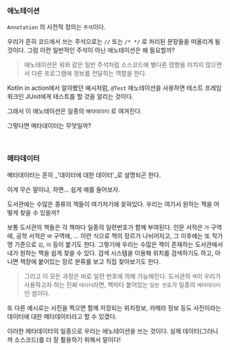 ### 애노테이션
`Annotation` 의 사전적 정의는 `주석`이다.

우리가 흔히 코드에서 쓰는 주석으로는 `//` 또는 `/* */` 로 처리된 문장들을 떠올리게 될 것이다. 그럼 이런 일반적인 주석이 아닌 애노테이션은 왜 필요할까?

>애노테이션은 위와 같은 일반 주석처럼 소스코드에 별다른 영향을 미치지 않으면서 다른 프로그램에 정보를 전달하는 역할을 한다. 

Kotlin in action에서 알아봤던 예시처럼, `@Test` 애노테이션을 사용하면 테스트 프레임워크인 JUnit에게 테스트를 할 것을 알리는 것이다. 

그래서 이 애노테이션은 일종의 `메타데이터` 로 여겨진다. 

그렇다면 메타데이터는 무엇일까?

<br>

### 메타데이터
메타데이터는 흔히 _'데이터에 대한 데이터'_로 설명되곤 한다.

이게 무슨 말이냐, 하면... 쉽게 예를 들어보자. 

도서관에는 수많은 종류의 책들이 여기저기에 꽂혀있다. 우리는 여기서 원하는 책을 어떻게 찾을 수 있을까? 

보통 도서관의 책들은 각 책마다 일종의 일련번호가 함께 부여된다. 인문 서적은 `가` 구역에, 공학 서적은 `바` 구역에, ... 이런 식으로 책의 장르가 나뉘어지고, 그 이후에는 또 작가명 기준으로 `김`, `이` 등이 붙기도 한다. 그렇기에 우리는 수많은 책이 존재하는 도서관에서 내가 원하는 책을 쉽게 찾을 수 있다. 검색 시스템을 이용해 위치를 검색하기도 하고, 아니면 책장에 붙어있는 장르 분류를 보고 직접 찾아보기도 한다.

>그리고 이 모든 과정은 바로 일련 번호에 의해 가능해진다. 도서관의 `책`이 우리가 사용하고자 하는 진짜 `데이터`라면, 책마다 붙어있는 `일련 번호`가 일종의 `메타데이터`인 셈이다.

또 다른 예시로는 사진을 찍으면 함께 저장되는 위치정보, 카메라 정보 등도 사진이라는 데이터에 대한 메타데이터라고 할 수 있겠다.

이러한 메타데이터의 일종으로 우리는 애노테이션을 쓰는 것이다. 실제 데이터(그러니까 소스코드)를 더 잘 활용하기 위해서 말이다!
